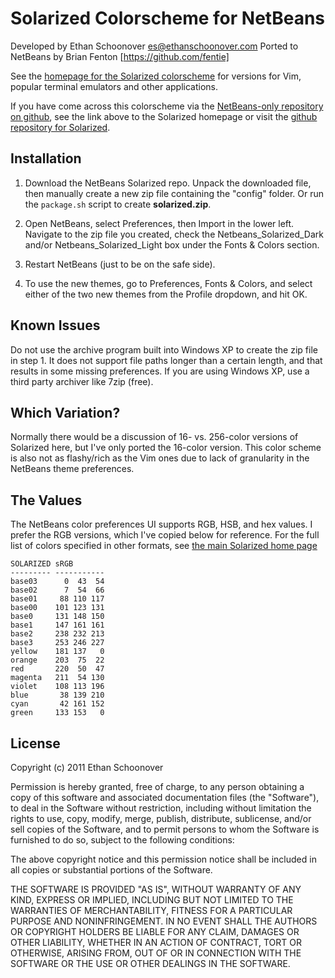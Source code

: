 Solarized Colorscheme for NetBeans
==============================

Developed by Ethan Schoonover <es@ethanschoonover.com>
Ported to NetBeans by Brian Fenton [https://github.com/fentie]

See the [homepage for the Solarized colorscheme][solarized] for versions for 
Vim, popular terminal emulators and other applications.

If you have come across this colorscheme via the [NetBeans-only repository on 
github][netbeans-solarized-github], see the link above to the Solarized homepage or
visit the [github repository for Solarized][solarized-github].

[solarized]: http://ethanschoonover.com/solarized
[solarized-github]: https://github.com/altercation/solarized
[netbeans-solarized-github]: https://github.com/fentie/netbeans-colors-solarized

Installation
------------

1. Download the NetBeans Solarized repo. Unpack the downloaded file, then manually create a 
   new zip file containing the "config" folder.
   Or run the `package.sh` script to create **solarized.zip**.

2. Open NetBeans, select Preferences, then Import in the lower left. Navigate
   to the zip file you created, check the Netbeans\_Solarized\_Dark and/or 
   Netbeans\_Solarized\_Light box under the Fonts & Colors section. 

3. Restart NetBeans (just to be on the safe side). 

4. To use the new themes, go to Preferences, Fonts & Colors, and select either 
   of the two new themes from the Profile dropdown, and hit OK.

Known Issues
------------

Do not use the archive program built into Windows XP to create the zip file
in step 1. It does not support file paths longer than a certain length, and
that results in some missing preferences. If you are using Windows XP, use
a third party archiver like 7zip (free).

Which Variation?
----------------

Normally there would be a discussion of 16- vs. 256-color versions of Solarized
here, but I've only ported the 16-color version. This color scheme is also not as 
flashy/rich as the Vim ones due to lack of granularity in the NetBeans theme 
preferences.

The Values
----------

The NetBeans color preferences UI supports RGB, HSB, and hex values. I prefer the
RGB versions, which I've copied below for reference. For the full list of colors
specified in other formats, see [the main Solarized home page][solarized]

    SOLARIZED sRGB
    --------- -----------
    base03      0  43  54
    base02      7  54  66
    base01     88 110 117
    base00    101 123 131
    base0     131 148 150
    base1     147 161 161
    base2     238 232 213
    base3     253 246 227
    yellow    181 137   0
    orange    203  75  22
    red       220  50  47
    magenta   211  54 130
    violet    108 113 196
    blue       38 139 210
    cyan       42 161 152
    green     133 153   0

License
-------
Copyright (c) 2011 Ethan Schoonover

Permission is hereby granted, free of charge, to any person obtaining a copy
of this software and associated documentation files (the "Software"), to deal
in the Software without restriction, including without limitation the rights
to use, copy, modify, merge, publish, distribute, sublicense, and/or sell
copies of the Software, and to permit persons to whom the Software is
furnished to do so, subject to the following conditions:

The above copyright notice and this permission notice shall be included in
all copies or substantial portions of the Software.

THE SOFTWARE IS PROVIDED "AS IS", WITHOUT WARRANTY OF ANY KIND, EXPRESS OR
IMPLIED, INCLUDING BUT NOT LIMITED TO THE WARRANTIES OF MERCHANTABILITY,
FITNESS FOR A PARTICULAR PURPOSE AND NONINFRINGEMENT. IN NO EVENT SHALL THE
AUTHORS OR COPYRIGHT HOLDERS BE LIABLE FOR ANY CLAIM, DAMAGES OR OTHER
LIABILITY, WHETHER IN AN ACTION OF CONTRACT, TORT OR OTHERWISE, ARISING FROM,
OUT OF OR IN CONNECTION WITH THE SOFTWARE OR THE USE OR OTHER DEALINGS IN
THE SOFTWARE.
